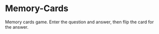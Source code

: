 # Memory-Cards
 Memory cards game. Enter the question and answer, then flip the card for the answer.
